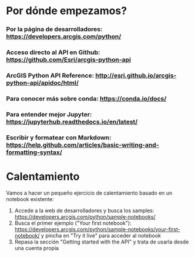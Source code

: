 # Por dónde empezamos?

### Por la página de desarrolladores: https://developers.arcgis.com/python/ 

### Acceso directo al API en Github: https://github.com/Esri/arcgis-python-api 

### ArcGIS Python API Reference: http://esri.github.io/arcgis-python-api/apidoc/html/ 

### Para conocer más sobre conda: https://conda.io/docs/

### Para entender mejor Jupyter: https://jupyterhub.readthedocs.io/en/latest/ 

### Escribir y formatear con Markdown: https://help.github.com/articles/basic-writing-and-formatting-syntax/


# Calentamiento

Vamos a hacer un pequeño ejercicio de calentamiento basado en un notebook existente:

1. Accede a la web de desarrolladores y busca los samples: https://developers.arcgis.com/python/sample-notebooks/
1. Busca el primer ejemplo ("Your first notebook"): https://developers.arcgis.com/python/sample-notebooks/your-first-notebook/ y pincha en "Try it live" para acceder al notebook
1. Repasa la sección "Getting started with the API" y trata de usarla desde una cuenta propia

<br />
